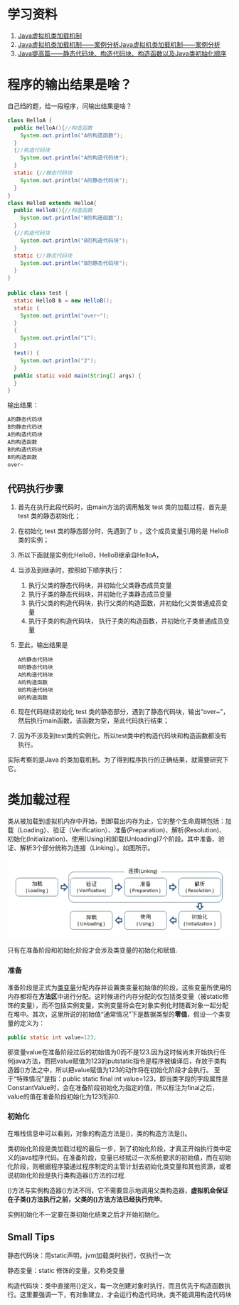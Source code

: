 # 学习资料

1. [Java虚拟机类加载机制](http://www.importnew.com/18548.html)
2. [Java虚拟机类加载机制——案例分析Java虚拟机类加载机制——案例分析](http://www.importnew.com/18566.html)
3. [Java提高篇——静态代码块、构造代码块、构造函数以及Java类初始化顺序](https://www.cnblogs.com/Qian123/p/5713440.html)



# 程序的输出结果是啥？

自己绉的题，给一段程序，问输出结果是啥？

```java
class HelloA {
  public HelloA(){//构造函数
    System.out.println("A的构造函数");
  }
  {//构造代码块
    System.out.println("A的构造代码块");
  }
  static {//静态代码块
    System.out.println("A的静态代码块");
  }
}
class HelloB extends HelloA{
  public HelloB(){//构造函数
    System.out.println("B的构造函数");
  }
  {//构造代码块
    System.out.println("B的构造代码块");
  }
  static {//静态代码块
    System.out.println("B的静态代码块");
  }
}

public class test {
  static HelloB b = new HelloB();
  static {
    System.out.println("over~");
  }
  {
    System.out.println("1");
  }
  test() {
    System.out.println("2");
  }
  public static void main(String[] args) {
  }
}
```

输出结果：

```c
A的静态代码块
B的静态代码块
A的构造代码块
A的构造函数
B的构造代码块
B的构造函数
over~
```

## 代码执行步骤

1. 首先在执行此段代码时，由main方法的调用触发 test 类的加载过程，首先是 test 类的静态初始化；

2. 在初始化 test 类的静态部分时，先遇到了 b ，这个成员变量引用的是 HelloB 类的实例；

3. 所以下面就是实例化HelloB，HelloB继承自HelloA，

4. 当涉及到继承时，按照如下顺序执行：

   1. 执行父类的静态代码块，并初始化父类静态成员变量
   2. 执行子类的静态代码块，并初始化子类静态成员变量
   3. 执行父类的构造代码块，执行父类的构造函数，并初始化父类普通成员变量
   4. 执行子类的构造代码块， 执行子类的构造函数，并初始化子类普通成员变量

5. 至此，输出结果是

   ```
   A的静态代码块
   B的静态代码块
   A的构造代码块
   A的构造函数
   B的构造代码块
   B的构造函数
   ```

6. 现在代码继续初始化 test 类的静态部分，遇到了静态代码块，输出“over~”，然后执行main函数，该函数为空，至此代码执行结束；

7. 因为不涉及到test类的实例化，所以test类中的构造代码块和构造函数都没有执行。

实际考察的是Java 的类加载机制。为了得到程序执行的正确结果，就需要研究下它。

# 类加载过程

类从被加载到虚拟机内存中开始，到卸载出内存为止，它的整个生命周期包括：加载（Loading）、验证（Verification）、准备(Preparation)、解析(Resolution)、初始化(Initialization)、使用(Using)和卸载(Unloading)7个阶段。其中准备、验证、解析3个部分统称为连接（Linking）。如图所示。

![类加载过程](./pictures/class_load_process.png)

只有在准备阶段和初始化阶段才会涉及类变量的初始化和赋值.

### 准备

准备阶段是正式为<u>类变量</u>分配内存并设置类变量初始值的阶段，这些变量所使用的内存都将在**方法区**中进行分配。这时候进行内存分配的仅包括类变量（被static修饰的变量），而不包括实例变量，实例变量将会在对象实例化时随着对象一起分配在堆中。其次，这里所说的初始值“通常情况”下是数据类型的**零值**，假设一个类变量的定义为：

```java
public static int value=123;
```

那变量value在准备阶段过后的初始值为0而不是123.因为这时候尚未开始执行任何java方法，而把value赋值为123的putstatic指令是程序被编译后，存放于类构造器()方法之中，所以把value赋值为123的动作将在初始化阶段才会执行。
至于“特殊情况”是指：public static final int value=123，即当类字段的字段属性是ConstantValue时，会在准备阶段初始化为指定的值，所以标注为final之后，value的值在准备阶段初始化为123而非0.

### 初始化

在堆栈信息中可以看到，对象的构造方法是<init>()，类的构造方法是<clinit>()。

类初始化阶段是类加载过程的最后一步，到了初始化阶段，才真正开始执行类中定义的java程序代码。在准备阶段，变量已经赋过一次系统要求的初始值，而在初始化阶段，则根据程序猿通过程序制定的主管计划去初始化类变量和其他资源，或者说初始化阶段是执行类构造器<clinit>()方法的过程.

<clinit>()方法与实例构造器<init>()方法不同，它不需要显示地调用父类构造器，**虚拟机会保证在子类<init>()方法执行之前，父类的<clinit>()方法方法已经执行完毕**。

实例初始化不一定要在类初始化结束之后才开始初始化。

## Small Tips

静态代码块：用static声明，jvm加载类时执行，仅执行一次

静态变量：static 修饰的变量，又称类变量

构造代码块：类中直接用{}定义，每一次创建对象时执行，而且优先于构造函数执行。这里要强调一下，有对象建立，才会运行构造代码块，类不能调用构造代码块